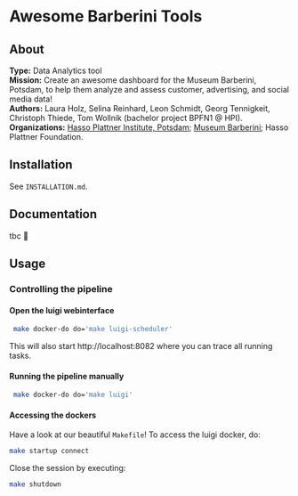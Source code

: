 # Awesome Barberini Tools

## About

**Type:** Data Analytics tool  
**Mission:** Create an awesome dashboard for the Museum Barberini, Potsdam, to help them analyze and assess customer, advertising, and social media data!  
**Authors:** Laura Holz, Selina Reinhard, Leon Schmidt, Georg Tennigkeit, Christoph Thiede, Tom Wollnik (bachelor project BPFN1 @ HPI).  
**Organizations:** [Hasso Plattner Institute, Potsdam](https://hpi.de/en); [Museum Barberini](https://www.museum-barberini.com/en/); Hasso Plattner Foundation.  

## Installation

See `INSTALLATION.md`.

## Documentation

tbc 🙂

## Usage

### Controlling the pipeline

#### Open the luigi webinterface

```bash
 make docker-do do='make luigi-scheduler'
```

This will also start http://localhost:8082 where you can trace all running tasks.

#### Running the pipeline manually

```bash
 make docker-do do='make luigi'
```

#### Accessing the dockers

Have a look at our beautiful `Makefile`! To access the luigi docker, do:

```bash
make startup connect
```

Close the session by executing:

```bash
make shutdown
```

